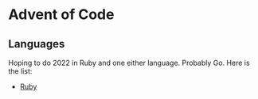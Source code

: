 # Advent of Code

## Languages

Hoping to do 2022 in Ruby and one either language.  Probably Go.  Here is the list:

- [Ruby](https://github.com/exegeteio/aoc-2022/tree/ruby)